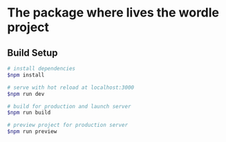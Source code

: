 # The package where lives the wordle project

## Build Setup

```bash
# install dependencies
$npm install

# serve with hot reload at localhost:3000
$npm run dev

# build for production and launch server
$npm run build

# preview project for production server
$npm run preview
```
